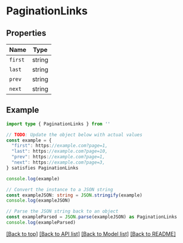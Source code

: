 # PaginationLinks

## Properties

| Name    | Type   |
| ------- | ------ |
| `first` | string |
| `last`  | string |
| `prev`  | string |
| `next`  | string |

## Example

```typescript
import type { PaginationLinks } from ''

// TODO: Update the object below with actual values
const example = {
  "first": https://example.com?page=1,
  "last": https://example.com?page=10,
  "prev": https://example.com?page=1,
  "next": https://example.com?page=3,
} satisfies PaginationLinks

console.log(example)

// Convert the instance to a JSON string
const exampleJSON: string = JSON.stringify(example)
console.log(exampleJSON)

// Parse the JSON string back to an object
const exampleParsed = JSON.parse(exampleJSON) as PaginationLinks
console.log(exampleParsed)
```

[[Back to top]](#) [[Back to API list]](../README.md#api-endpoints) [[Back to Model list]](../README.md#models) [[Back to README]](../README.md)
